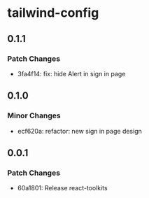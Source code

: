 # tailwind-config

## 0.1.1

### Patch Changes

- 3fa4f14: fix: hide Alert in sign in page

## 0.1.0

### Minor Changes

- ecf620a: refactor: new sign in page design

## 0.0.1

### Patch Changes

- 60a1801: Release react-toolkits

